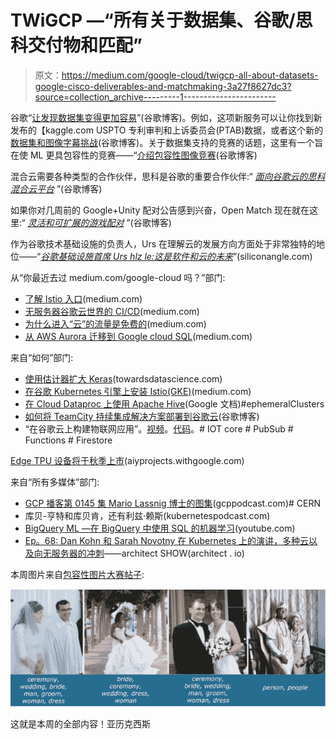 # TWiGCP —“所有关于数据集、谷歌/思科交付物和匹配”

> 原文：<https://medium.com/google-cloud/twigcp-all-about-datasets-google-cisco-deliverables-and-matchmaking-3a27f8627dc3?source=collection_archive---------1----------------------->

谷歌“[让发现数据集变得更加容易](http://goo.gl/hpYNCp)”(谷歌博客)。例如，这项新服务可以让你找到新发布的【kaggle.com USPTO 专利审判和上诉委员会(PTAB)数据，或者这个新的[数据集和图像字幕挑战](http://goo.gl/xGCQtM)(谷歌博客)。关于数据集支持的竞赛的话题，这里有一个旨在使 ML 更具包容性的竞赛——“[介绍包容性图像竞赛](http://goo.gl/Xz6mRF)(谷歌博客)

混合云需要各种类型的合作伙伴，思科是谷歌的重要合作伙伴:“ [*面向谷歌云的思科混合云平台*](http://goo.gl/jqxsuU) ”(谷歌博客)

如果你对几周前的 Google+Unity 配对公告感到兴奋，Open Match 现在就在这里:“ [*灵活和可扩展的游戏配对*](http://goo.gl/9JJKa7) ”(谷歌博客)

作为谷歌技术基础设施的负责人，Urs 在理解云的发展方向方面处于非常独特的地位——“[*谷歌基础设施首席 Urs hlz le:这是软件和云的未来*](http://goo.gl/hzEd7v)”(siliconangle.com)

从“你最近去过 medium.com/google-cloud 吗？”部门:

*   [了解 Istio 入口](http://goo.gl/jKUPta)(medium.com)
*   [无服务器谷歌云世界的 CI/CD](http://goo.gl/YnMtBz)(medium.com)
*   [为什么进入“云”的流量是免费的](http://goo.gl/v1Wyt1)(medium.com)
*   [从 AWS Aurora 迁移到 Google cloud SQL](http://goo.gl/9ebtCX)(medium.com)

来自“如何”部门:

*   [使用估计器扩大 Keras](http://goo.gl/xJNyCJ)(towardsdatascience.com)
*   [在谷歌 Kubernetes 引擎上安装 Istio(GKE)](http://goo.gl/jVf1pp)(medium.com)
*   [在 Cloud Dataproc 上使用 Apache Hive](http://goo.gl/iob88k)(Google 文档)#ephemeralClusters
*   [如何将 TeamCity 持续集成解决方案部署到谷歌云](http://goo.gl/fkm8zm)(谷歌博客)
*   “在谷歌云上构建物联网应用”。[视频](http://goo.gl/fXt2gY)。[代码](http://goo.gl/HW64oy)。# IOT core # PubSub # Functions # Firestore

[Edge TPU 设备将于秋季上市](http://goo.gl/FvKYTz)(aiyprojects.withgoogle.com)

来自“所有多媒体”部门:

*   [GCP 播客第 0145 集 Mario Lassnig 博士的图集](http://goo.gl/H2tsgU)(gcppodcast.com)# CERN
*   库贝-亨特和库贝肯，还有利兹·赖斯(kubernetespodcast.com)
*   [BigQuery ML —在 BigQuery 中使用 SQL 的机器学习](http://goo.gl/RMYBth)(youtube.com)
*   [Ep。68: Dan Kohn 和 Sarah Novotny 在 Kubernetes 上的演讲，多种云以及向无服务器的冲刺](http://goo.gl/Fniybg)——architect SHOW(architect . io)

本周图片来自[包容性图片大赛帖子](http://goo.gl/Xz6mRF):

![](img/366300ad877f9bcd32e0ef7c44e635af.png)

这就是本周的全部内容！亚历克西斯
